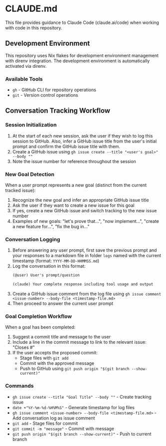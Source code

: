 # CLAUDE.md

This file provides guidance to Claude Code (claude.ai/code) when working with code in this repository.

## Development Environment

This repository uses Nix flakes for development environment management with direnv integration. The development environment is automatically activated via direnv.

### Available Tools
- `gh` - GitHub CLI for repository operations
- `git` - Version control operations

## Conversation Tracking Workflow

### Session Initialization
1. At the start of each new session, ask the user if they wish to log this session to GitHub. Also, infer a GitHub issue title from the user's initial prompt and confirm the GitHub issue title with them. 
2. Create a GitHub issue using `gh issue create --title "<user's goal>" --body ""`
3. Note the issue number for reference throughout the session

### New Goal Detection
When a user prompt represents a new goal (distinct from the current tracked issue):
1. Recognize the new goal and infer an appropriate GitHub issue title
2. Ask the user if they want to create a new issue for this goal
3. If yes, create a new GitHub issue and switch tracking to the new issue number
4. Examples of new goals: "let's prove that...", "now implement...", "create a new feature for...", "fix the bug in..."

### Conversation Logging
1. Before answering any user prompt, first save the previous prompt and your responses to a markdown file in folder `logs` named with the current timestamp (format: `YYYY-MM-DD-HHMMSS.md`)
2. Log the conversation in this format:
   ```markdown
   (@user) User's prompt/question
   
   (claude) Your complete response including tool usage and output
   ```
3. Create a GitHub issue comment from the log file using `gh issue comment <issue-number> --body-file <timestamp-file.md>`
4. Then proceed to answer the current user prompt

### Goal Completion Workflow
When a goal has been completed:
1. Suggest a commit title and message to the user
2. Include a line in the commit message to link to the relevant issue: "Closes #<issue-number>"
3. If the user accepts the proposed commit:
   - Stage files with `git add`
   - Commit with the approved message
   - Push to GitHub using `git push origin "$(git branch --show-current)"`

### Commands
- `gh issue create --title "Goal Title" --body ""` - Create tracking issue
- `date +"%Y-%m-%d-%H%M%S"` - Generate timestamp for log files
- `gh issue comment <issue-number> --body-file <timestamp-file.md>` - Add conversation log as issue comment
- `git add` - Stage files for commit
- `git commit -m "message"` - Commit with message
- `git push origin "$(git branch --show-current)"` - Push to current branch